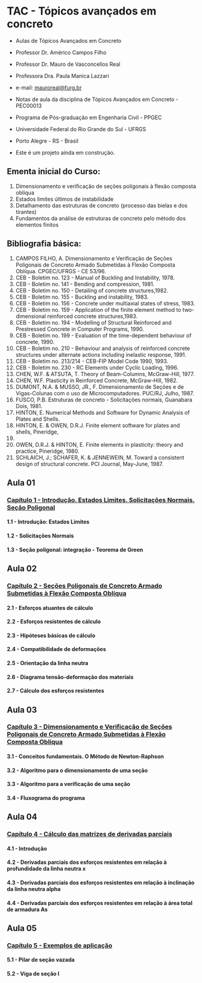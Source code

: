 # __TAC - Tópicos avançados em concreto__  
* Aulas de Tópicos Avançados em Concreto
* Professor Dr. Américo Campos Filho
* Professor Dr. Mauro de Vasconcellos Real
* Professora Dra. Paula Manica Lazzari

* e-mail: mauroreal@furg.br
* Notas de aula da disciplina de Tópicos Avançados em Concreto - PEC00013
* Programa de Pós-graduação em Engenharia Civil  - PPGEC
* Universidade Federal do Rio Grande do Sul - UFRGS
* Porto Alegre - RS - Brasil
* Este é um projeto ainda em construção.

## __Ementa inicial do Curso:__

1. Dimensionamento e verificação de seções poligonais à flexão composta oblíqua
2. Estados limites últimos de instabilidade
3. Detalhamento das estruturas de concreto (processo das bielas e dos tirantes)
4. Fundamentos da análise de estruturas de concreto pelo método dos elementos finitos 


## __Bibliografia básica:__

1. CAMPOS FILHO, A. Dimensionamento e Verificação de Seções Poligonais de 
Concreto Armado Submetidas à Flexão Composta Oblíqua. CPGEC/UFRGS - CE 
53/96. 
2. CEB - Boletim no. 123 - Manual of Buckling and Instability, 1978. 
3. CEB - Boletim no. 141 - Bending and compression, 1981. 
4. CEB - Boletim no. 150 - Detailing of concrete structures,1982. 
5. CEB - Boletim no. 155 - Buckling and instability, 1983. 
6. CEB - Boletim no. 156 - Concrete under multiaxial states of stress, 1983. 
7. CEB - Boletim no. 159 - Application of the finite element method to two-dimensional 
reinforced concrete structures,1983. 
8. CEB - Boletim no. 194 - Modelling of Structural Reinforced and Prestressed Concrete in 
Computer Programs, 1990. 
9. CEB - Boletim no. 199 - Evaluation of the time-dependent behaviour of concrete, 1990. 
10. CEB - Boletim no. 210 - Behaviour and analysis of reinforced concrete structures under 
alternate actions including inelastic response, 1991. 
11. CEB - Boletim no. 213/214 - CEB-FIP Model Code 1990, 1993. 
12. CEB - Boletim no. 230 - RC Elements under Cyclic Loading, 1996. 
13. CHEN, W.F. & ATSUTA, T.  Theory of Beam-Columns, McGraw-Hill, 1977. 
14. CHEN, W.F.  Plasticity in Reinforced Concrete, McGraw-Hill, 1982. 
15. DUMONT, N.A. & MUSSO, JR., F. Dimensionamento de Seções e de Vigas-Colunas com 
o uso de Microcomputadores. PUC/RJ, Julho, 1987. 
16. FUSCO, P.B.  Estruturas de concreto - Solicitações normais, Guanabara Dois, 1981. 
17. HINTON, E. Numerical Methods and Software for Dynamic Analysis of Plates and Shells. 
18. HINTON, E. & OWEN, D.R.J. Finite element software for plates and shells, Pineridge, 
1984. 
19. OWEN, D.R.J. & HINTON, E. Finite elements in plasticity: theory and practice, 
Pineridge, 1980. 
20. SCHLAICH, J.; SCHAFER, K. & JENNEWEIN, M.  Toward a consistent design of structural 
concrete.  PCI Journal, May-June, 1987. 

## __Aula 01__

### [Capítulo 1 - Introdução. Estados Limites. Solicitações Normais. Seção Poligonal](https://nbviewer.jupyter.org/github/mvreal/TAC/blob/master/Capitulo_1.ipynb)

#### 1.1 - Introdução: Estados Limites
#### 1.2 - Solicitações Normais
#### 1.3 - Seção poligonal: integração - Teorema de Green

## __Aula 02__

### [Capítulo 2 - Seções Poligonais de Concreto Armado Submetidas à Flexão Composta Oblíqua](https://nbviewer.jupyter.org/github/mvreal/TAC/blob/master/blob/master/Capitulo_2.ipynb)


#### 2.1 - Esforços atuantes de cálculo
#### 2.2 - Esforços resistentes de cálculo
#### 2.3 - Hipóteses básicas de cálculo
#### 2.4 - Compatibilidade de deformações
#### 2.5 - Orientação da linha neutra
#### 2.6 - Diagrama tensão-deformação dos materiais
#### 2.7 - Cálculo dos esforços resistentes



## __Aula 03__

### [Capítulo 3 - Dimensionamento e Verificação de Seções Poligonais de Concreto Armado Submetidas à Flexão Composta Oblíqua](https://nbviewer.jupyter.org/github/mvreal/TAC/blob/master/blob/master/Capitulo_3.ipynb)

#### 3.1 - Conceitos fundamentais. O Método de Newton-Raphson
#### 3.2 - Algoritmo para o dimensionamento de uma seção
#### 3.3 - Algoritmo para a verificação de uma seção
#### 3.4 - Fluxograma do programa


## __Aula 04__

### [Capítulo 4 - Cálculo das matrizes de derivadas parciais](https://nbviewer.jupyter.org/github/mvreal/TAC/blob/master/blob/master/Capitulo_4.ipynb)
#### 4.1 - Introdução
#### 4.2 - Derivadas parciais dos esforços resistentes em relação à profundidade da linha neutra x
#### 4.3 - Derivadas parciais dos esforços resistentes em relação à inclinação  da linha neutra alpha
#### 4.4 - Derivadas parciais dos esforços resistentes em relação à área total de armadura As



## __Aula 05__

### [Capítulo 5 - Exemplos de aplicação](https://nbviewer.jupyter.org/github/mvreal/TAC/blob/master/Capitulo_5.ipynb)

#### 5.1 - Pilar de seção vazada
#### 5.2 - Viga de seção I
